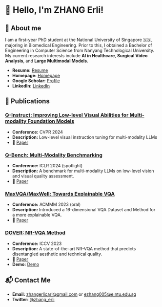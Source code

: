 # 👋 Hello, I'm ZHANG Erli!

## 👤 About me
I am a first-year PhD student at the National University of Singapore 🇸🇬, majoring in Biomedical Engineering. Prior to this, I obtained a Bachelor of Engineering in Computer Science from Nanyang Technological University. My current research interests include **AI in Healthcare**, **Surgical Video Analysis**, and **Large Multimodal Models**.

- **Resume:** [Resume](https://github.com/ZhangErliCarl/ZhangErliCarl/blob/d9101d841202d5aff85f377b96e659a974600480/resume.pdf)
- **Homepage:** [Homepage](https://zhangerlicarl.github.io/)
- **Google Scholar:** [Profile](https://scholar.google.com/citations?user=gfjYZKMAAAAJ&hl=en-US)
- **LinkedIn:** [LinkedIn](https://www.linkedin.com/in/zhang-erli/)

## 📖 Publications

### [Q-Instruct: Improving Low-level Visual Abilities for Multi-modality Foundation Models](https://github.com/Q-Future/Q-Instruct)
- **Conference:** CVPR 2024
- **Description:** Low-level visual instruction tuning for multi-modality LLMs
- 📖 [Paper](https://openaccess.thecvf.com/content/CVPR2024/papers/Wu_Q-Instruct_Improving_Low-level_Visual_Abilities_for_Multi-modality_Foundation_Models_CVPR_2024_paper.pdf)

### [Q-Bench: Multi-Modality Benchmarking](https://github.com/Q-Future/Q-Bench)
- **Conference:** ICLR 2024 (spotlight)
- **Description:** A benchmark for multi-modality LLMs on low-level vision and visual quality assessment.
- 📖 [Paper](https://openreview.net/pdf?id=0V5TVt9bk0)

### [MaxVQA/MaxWell: Towards Explainable VQA](https://github.com/VQAssessment/MaxVQA)
- **Conference:** ACMMM 2023 (oral)
- **Description:** Introduced a 16-dimensional VQA Dataset and Method for a more explainable VQA.
- 📖 [Paper](https://dl.acm.org/doi/pdf/10.1145/3581783.3611737)

### [DOVER: NR-VQA Method](https://github.com/VQAssessment/DOVER)
- **Conference:** ICCV 2023
- **Description:** A state-of-the-art NR-VQA method that predicts disentangled aesthetic and technical quality.
- 📖 [Paper](https://openaccess.thecvf.com/content/ICCV2023/papers/Wu_Exploring_Video_Quality_Assessment_on_User_Generated_Contents_from_Aesthetic_ICCV_2023_paper.pdf)
- **Demo:** [Demo](https://colab.research.google.com/github/taskswithcode/DOVER/blob/master/TWCDOVER.ipynb)

## 📬 Contact Me
- **Email:** zhangerlicarl@gmail.com or ezhang005@e.ntu.edu.sg
- **Twitter:** [@zhang_erli](https://twitter.com/zhang_erli)
